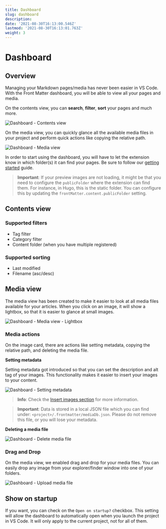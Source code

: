 ```yaml
---
title: Dashboard
slug: dashboard
description: 
date: '2021-08-30T16:13:00.546Z'
lastmod: '2021-08-30T16:13:01.763Z'
weight: 3
---
```


# Dashboard

## Overview

Managing your Markdown pages/media has never been easier in VS Code. With the Front Matter dashboard, you will be able to view all your pages and media.

On the contents view, you can **search**, **filter**, **sort** your pages and much more.

![Dashboard - Contents view](https://res.cloudinary.com/estruyf/image/upload/w_1256/v1631520508/frontmatter/dashboard.png)

On the media view, you can quickly glance all the available media files in your project and perform quick actions like copying the relative path.

![Dashboard - Media view](https://res.cloudinary.com/estruyf/image/upload/w_1256/v1631520508/frontmatter/media.png)

In order to start using the dashboard, you will have to let the extension know in which folder(s) it can find your pages. Be sure to follow our [getting started](/docs/getting-started) guide.

> **Important**: If your preview images are not loading, it might be that you need to configure the `publicFolder` where the extension can find them. For instance, in Hugo, this is the static folder. You can configure this by updating the `frontMatter.content.publicFolder` setting.

## Contents view

### Supported filters

- Tag filter
- Category filter
- Content folder (when you have multiple registered)

### Supported sorting

- Last modified
- Filename (asc/desc)

## Media view

The media view has been created to make it easier to look at all media files available for your articles. When you click on an image, it will show a lightbox, so that it is easier to glance at small images.

![Dashboard - Media view - Lightbox](/assets/lightbox.png)

### Media actions

On the image card, there are actions like setting metadata, copying the relative path, and deleting the media file.

**Setting metadata**

Setting metadata got introduced so that you can set the description and alt tag of your images. This functionality makes it easier to insert your images to your content.

![Dashboard - Setting metadata](/releases/v5.0.0/metadata-media.png)

> **Info**: Check the [Insert images section](/docs/markdown#insert-images) for more information.

> **Important**: Data is stored in a local JSON file which you can find under: `<project>/.frontmatter/mediaDb.json`. Please do not remove this file, or you will lose your metadata.

**Deleting a media file**

![Dashboard - Delete media file](/assets/delete-media.png)

### Drag and Drop

On the media view, we enabled drag and drop for your media files. You can easily drop any image from your explorer/finder window into one of your folders.

![Dashboard - Upload media file](/assets/upload-media.png)

## Show on startup

If you want, you can check on the `Open on startup?` checkbox. This setting will allow the dashboard to automatically open when you launch the project in VS Code. It will only apply to the current project, not for all of them.
